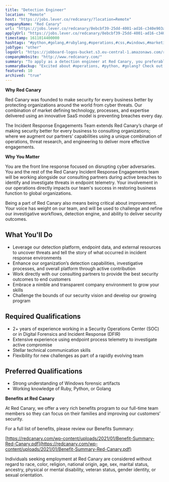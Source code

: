 ```yaml
---
title: "Detection Engineer"
location: "Remote"
host: "https://jobs.lever.co/redcanary/?location=Remote"
companyName: "Red Canary"
url: "https://jobs.lever.co/redcanary/8ebcbf39-25dd-4001-ad16-c340e903a0f1"
applyUrl: "https://jobs.lever.co/redcanary/8ebcbf39-25dd-4001-ad16-c340e903a0f1/apply"
timestamp: 1611014400000
hashtags: "#python,#golang,#rubylang,#operations,#css,#windows,#marketing,#rest"
jobType: "other"
logoUrl: "https://jobboard-logos-bucket.s3.eu-central-1.amazonaws.com/red-canary"
companyWebsite: "http://www.redcanary.com/"
summary: "To apply as a detection engineer at Red Canary, you preferably need to have 2+ years of experience working in a Security Operations Center or in Digital Forensics and Incident Response."
summaryBackup: "Excited about #operations, #python, #golang? Check out this job post!"
featured: 10
archived: "true"
---
```


**Why Red Canary**

Red Canary was founded to make security for every business better by protecting organizations around the world from cyber threats. Our combination of market defining technology, processes, and expertise delivered using an innovative SaaS model is preventing breaches every day.

The Incident Response Engagements Team extends Red Canary’s charge of making security better for every business to consulting organizations; where we augment our partners’ capabilities using a unique combination of operations, threat research, and engineering to deliver more effective engagements.

**Why You Matter**

You are the front line response focused on disrupting cyber adversaries. You and the rest of the Red Canary Incident Response Engagements team will be working alongside our consulting partners during active breaches to identify and investigate threats in endpoint telemetry. Your involvement in our operations directly impacts our team's success in restoring business function to global organizations.

Being a part of Red Canary also means being critical about improvement. Your voice has weight on our team, and will be used to challenge and refine our investigative workflows, detection engine, and ability to deliver security outcomes.

## What You'll Do

*   Leverage our detection platform, endpoint data, and external resources to uncover threats and tell the story of what occurred in incident response environments
*   Enhance our organization’s detection capabilities, investigative processes, and overall platform through active contribution
*   Work directly with our consulting partners to provide the best security outcomes to end customers
*   Embrace a nimble and transparent company environment to grow your skills
*   Challenge the bounds of our security vision and develop our growing program

## Required Qualifications

*   2+ years of experience working in a Security Operations Center (SOC) or in Digital Forensics and Incident Response (DFIR)
*   Extensive experience using endpoint process telemetry to investigate active compromise
*   Stellar technical communication skills
*   Flexibility for new challenges as part of a rapidly evolving team

## Preferred Qualifications

*   Strong understanding of Windows forensic artifacts
*   Working knowledge of Ruby, Python, or Golang

**Benefits at Red Canary**

At Red Canary, we offer a very rich benefits program to our full-time team members so they can focus on their families and improving our customers’ security. 

For a full list of benefits, please review our Benefits Summary:

[https://redcanary.com/wp-content/uploads/2021/01/Benefit-Summary-Red-Canary.pdf](https://redcanary.com/wp-content/uploads/2021/01/Benefit-Summary-Red-Canary.pdf)

Individuals seeking employment at Red Canary are considered without regard to race, color, religion, national origin, age, sex, marital status, ancestry, physical or mental disability, veteran status, gender identity, or sexual orientation.
